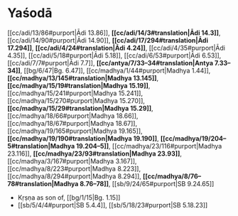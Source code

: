 # Yaśodā

[[cc/adi/13/86#purport|Ādi 13.86]], **[[cc/adi/14/3#translation|Ādi 14.3]]**, [[cc/adi/14/90#purport|Ādi 14.90]], **[[cc/adi/17/294#translation|Ādi 17.294]]**, **[[cc/adi/4/24#translation|Ādi 4.24]]**, [[cc/adi/4/35#purport|Ādi 4.35]], [[cc/adi/5/18#purport|Ādi 5.18]], [[cc/adi/6/53#purport|Ādi 6.53]], [[cc/adi/7/7#purport|Ādi 7.7]], **[[cc/antya/7/33–34#translation|Antya 7.33–34]]**, [[bg/6/47|Bg. 6.47]], [[cc/madhya/1/44#purport|Madhya 1.44]], **[[cc/madhya/13/145#translation|Madhya 13.145]]**, **[[cc/madhya/15/19#translation|Madhya 15.19]]**, [[cc/madhya/15/241#purport|Madhya 15.241]], [[cc/madhya/15/270#purport|Madhya 15.270]], **[[cc/madhya/15/29#translation|Madhya 15.29]]**, [[cc/madhya/18/66#purport|Madhya 18.66]], [[cc/madhya/18/67#purport|Madhya 18.67]], [[cc/madhya/19/165#purport|Madhya 19.165]], **[[cc/madhya/19/190#translation|Madhya 19.190]]**, **[[cc/madhya/19/204–5#translation|Madhya 19.204–5]]**, [[cc/madhya/23/116#purport|Madhya 23.116]], **[[cc/madhya/23/93#translation|Madhya 23.93]]**, [[cc/madhya/3/167#purport|Madhya 3.167]], [[cc/madhya/8/223#purport|Madhya 8.223]], [[cc/madhya/8/294#purport|Madhya 8.294]], **[[cc/madhya/8/76–78#translation|Madhya 8.76–78]]**, [[sb/9/24/65#purport|SB 9.24.65]]

* Kṛṣṇa as son of, [[bg/1/15|Bg. 1.15]]
*  [[sb/5/4/4#purport|SB 5.4.4]], [[sb/5/18/23#purport|SB 5.18.23]]
